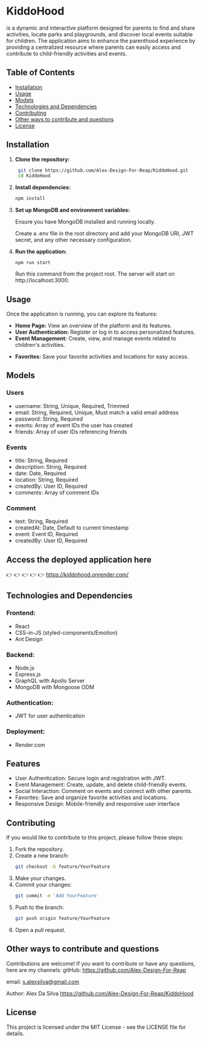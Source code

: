 # KiddoHood

is a dynamic and interactive platform designed for parents to find and share activities, locate parks and playgrounds, and discover local events suitable for children. The application aims to enhance the parenthood experience by providing a centralized resource where parents can easily access and contribute to child-friendly activities and events.

## Table of Contents

- [Installation](#installation)
- [Usage](#usage)
- [Models](#models)
- [Technologies and Dependencies](#technologies-and-dependencies)
- [Contributing](#contributing)
- [Other ways to contribute and questions](#other-ways-to-contribute-and-questions)
- [License](#license)

## Installation

1. **Clone the repository:**

   ```bash
    git clone https://github.com/Alex-Design-For-Reap/KiddoHood.git
    cd KiddoHood

   ```

2. **Install dependencies:**

   ```bash
   npm install
   ```

3. **Set up MongoDB and environment variables:**

   Ensure you have MongoDB installed and running locally.

   Create a .env file in the root directory and add your MongoDB URI, JWT secret, and any other necessary configuration.

4. **Run the application:**

   ```
   npm run start
   ```

   Run this command from the project root. The server will start on http://localhost:3000.

## Usage

Once the application is running, you can explore its features:

- **Home Page:** View an overview of the platform and its features.
- **User Authentication:** Register or log in to access personalized features.
- **Event Management:** Create, view, and manage events related to children's activities.
<!-- - **Park and Playground Locator:** Find nearby parks and playgrounds using integrated maps. // comming soon -->
- **Favorites:** Save your favorite activities and locations for easy access.

## Models

### Users

- username: String, Unique, Required, Trimmed
- email: String, Required, Unique, Must match a valid email address
- password: String, Required
- events: Array of event IDs the user has created
- friends: Array of user IDs referencing friends

### Events

- title: String, Required
- description: String, Required
- date: Date, Required
- location: String, Required
- createdBy: User ID, Required
- comments: Array of comment IDs

### Comment

- text: String, Required
- createdAt: Date, Default to current timestamp
- event: Event ID, Required
- createdBy: User ID, Required

## Access the deployed application here

👉 👉 👉 👉 👉 https://kiddohood.onrender.com/

## Technologies and Dependencies

### Frontend:

- React
- CSS-in-JS (styled-components/Emotion)
- Ant Design

### Backend:

- Node.js
- Express.js
- GraphQL with Apollo Server
- MongoDB with Mongoose ODM

### Authentication:

- JWT for user authentication

### Deployment:

- Render.com

## Features

- User Authentication: Secure login and registration with JWT.
- Event Management: Create, update, and delete child-friendly events.
- Social Interaction: Comment on events and connect with other parents.
- Favorites: Save and organize favorite activities and locations.
- Responsive Design: Mobile-friendly and responsive user interface

## Contributing

If you would like to contribute to this project, please follow these steps:

1. Fork the repository.
2. Create a new branch:
   ```sh
   git checkout -b feature/YourFeature
   ```
3. Make your changes.
4. Commit your changes:
   ```sh
   git commit -m 'Add YourFeature'
   ```
5. Push to the branch:
   ```sh
   git push origin feature/YourFeature
   ```
6. Open a pull request.

## Other ways to contribute and questions

Contributions are welcome!
If you want to contribute or have any questions, here are my channels:
gitHub: https://github.com/Alex-Design-For-Reap

email: s.alexsilva@gmail.com

Author: Alex Da Silva https://github.com/Alex-Design-For-Reap/KiddoHood

## License

This project is licensed under the MIT License - see the LICENSE file for details.
